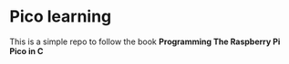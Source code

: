 # Pico learning 
This is a simple repo to follow the book **Programming The Raspberry Pi Pico in C**
